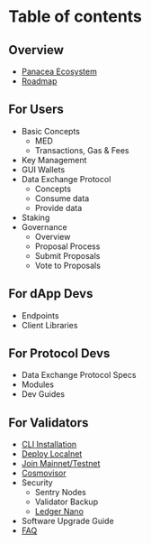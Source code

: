 # Table of contents

## Overview

* [Panacea Ecosystem](overview/panacea-ecosystem.md)
* [Roadmap](overview/roadmap.md)

## For Users

* Basic Concepts
  * MED
  * Transactions, Gas & Fees
* Key Management
* GUI Wallets
* Data Exchange Protocol
  * Concepts
  * Consume data
  * Provide data
* Staking
* Governance
  * Overview
  * Proposal Process
  * Submit Proposals
  * Vote to Proposals

## For dApp Devs

* Endpoints
* Client Libraries

## For Protocol Devs

* Data Exchange Protocol Specs
* Modules
* Dev Guides

## For Validators

* [CLI Installation](validators/cli-installation.md)
* [Deploy Localnet](validators/deploy-localnet.md)
* [Join Mainnet/Testnet](validators/join-mainnet-testnet.md)
* [Cosmovisor](validators/cosmovisor.md)
* Security
  * Sentry Nodes
  * Validator Backup
  * [Ledger Nano](validators/ledger-nano-support.md)
* Software Upgrade Guide
* [FAQ](resources/faq.md)
